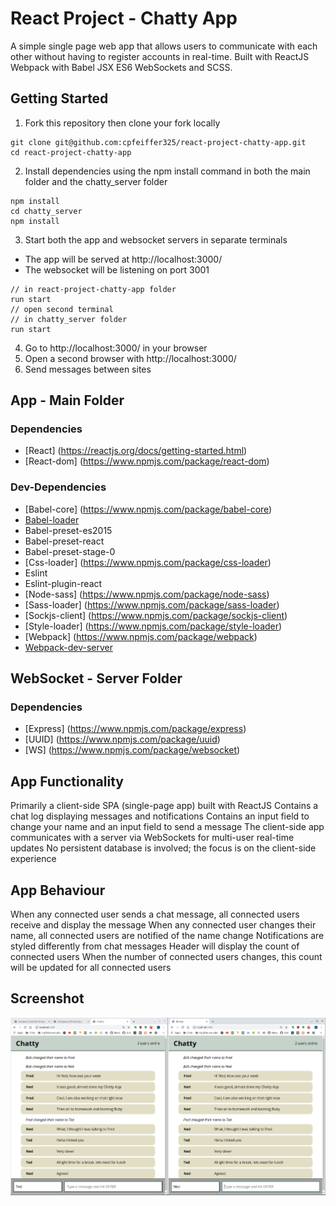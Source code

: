 # React Project - Chatty App

A simple single page web app that allows users to communicate with each other without having to register accounts in real-time. Built with ReactJS Webpack with Babel JSX ES6 WebSockets and SCSS.

## Getting Started
1. Fork this repository then clone your fork locally
```
git clone git@github.com:cpfeiffer325/react-project-chatty-app.git
cd react-project-chatty-app
```
2. Install dependencies using the npm install command in both the main folder and the chatty_server folder
```
npm install
cd chatty_server
npm install
```
3. Start both the app and websocket servers in separate terminals
  - The app will be served at http://localhost:3000/
  - The websocket will be listening on port 3001
```
// in react-project-chatty-app folder
run start
// open second terminal
// in chatty_server folder
run start
```
4. Go to http://localhost:3000/ in your browser
5. Open a second browser with http://localhost:3000/
6. Send messages between sites

## App - Main Folder
### Dependencies
* [React] (https://reactjs.org/docs/getting-started.html)
* [React-dom] (https://www.npmjs.com/package/react-dom)

### Dev-Dependencies
* [Babel-core] (https://www.npmjs.com/package/babel-core)
* [Babel-loader](https://github.com/babel/babel-loader)
* Babel-preset-es2015
* Babel-preset-react
* Babel-preset-stage-0
* [Css-loader] (https://www.npmjs.com/package/css-loader)
* Eslint
* Eslint-plugin-react
* [Node-sass] (https://www.npmjs.com/package/node-sass)
* [Sass-loader] (https://www.npmjs.com/package/sass-loader)
* [Sockjs-client] (https://www.npmjs.com/package/sockjs-client)
* [Style-loader] (https://www.npmjs.com/package/style-loader)
* [Webpack] (https://www.npmjs.com/package/webpack)
* [Webpack-dev-server](https://github.com/webpack/webpack-dev-server)

## WebSocket - Server Folder
### Dependencies
* [Express] (https://www.npmjs.com/package/express)
* [UUID] (https://www.npmjs.com/package/uuid)
* [WS] (https://www.npmjs.com/package/websocket)

## App Functionality
Primarily a client-side SPA (single-page app) built with ReactJS
Contains a chat log displaying messages and notifications
Contains an input field to change your name and an input field to send a message
The client-side app communicates with a server via WebSockets for multi-user real-time updates
No persistent database is involved; the focus is on the client-side experience

## App Behaviour
When any connected user sends a chat message, all connected users receive and display the message
When any connected user changes their name, all connected users are notified of the name change
Notifications are styled differently from chat messages
Header will display the count of connected users
When the number of connected users changes, this count will be updated for all connected users

## Screenshot
<img src='build/chatty-app-screenshot.png'>
